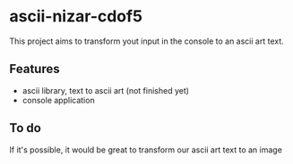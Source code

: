 # ascii-nizar-cdof5

This project aims to transform yout input in the console to an ascii art text.

## Features
- ascii library, text to ascii art (not finished yet)
- console application

## To do

If it's possible, it would be great to transform our ascii art text to an image
